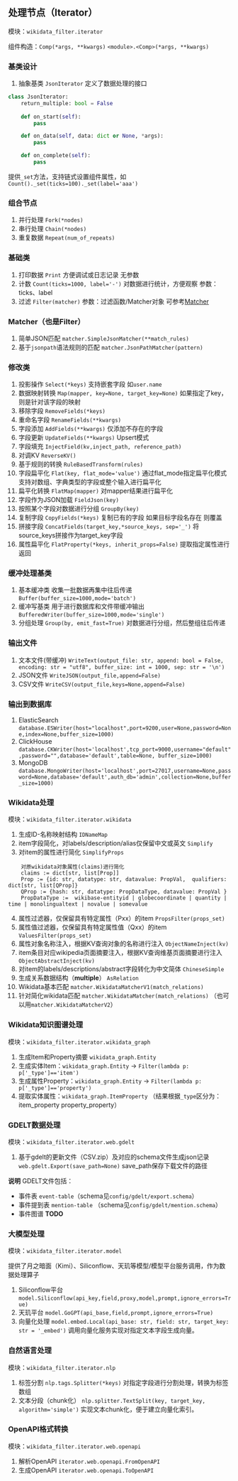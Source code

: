 ## 处理节点（Iterator）

模块：`wikidata_filter.iterator`

组件构造：`Comp(*args, **kwargs)` `<module>.<Comp>(*args, **kwargs)`


### 基类设计
1. 抽象基类 `JsonIterator` 定义了数据处理的接口
```python
class JsonIterator:
    return_multiple: bool = False
    
    def on_start(self):
        pass

    def on_data(self, data: dict or None, *args):
        pass

    def on_complete(self):
        pass
```

提供`_set`方法，支持链式设置组件属性，如`Count()._set(ticks=100)._set(label='aaa')`

### 组合节点
1. 并行处理 `Fork(*nodes)`
2. 串行处理 `Chain(*nodes)`
3. 重复数据 `Repeat(num_of_repeats)`

### 基础类
1. 打印数据 `Print` 方便调试或日志记录 无参数
2. 计数 `Count(ticks=1000, label='-')` 对数据进行统计，方便观察 参数：ticks、label
3. 过滤 `Filter(matcher)` 参数：过滤函数/Matcher对象 可参考[Matcher](#matcher)

### Matcher（也是Filter）
1. 简单JSON匹配 `matcher.SimpleJsonMatcher(**match_rules)`
2. 基于`jsonpath`语法规则的匹配 `matcher.JsonPathMatcher(pattern)`

### 修改类
1. 投影操作 `Select(*keys)` 支持嵌套字段 如`user.name`
2. 数据映射转换 `Map(mapper, key=None, target_key=None)` 如果指定了key，则是针对该字段的映射
3. 移除字段 `RemoveFields(*keys)`
4. 重命名字段 `RenameFields(**kwargs)`
5. 字段添加 `AddFields(**kwargs)` 仅添加不存在的字段
6. 字段更新 `UpdateFields(**kwargs)` Upsert模式
7. 字段填充 `InjectField(kv,inject_path, reference_path)`
8. 对调KV `ReverseKV()`
9. 基于规则的转换 `RuleBasedTransform(rules)`
10. 字段扁平化 `Flat(key, flat_mode='value')` 通过flat_mode指定扁平化模式 支持对数组、字典类型的字段或整个输入进行扁平化
11. 扁平化转换 `FlatMap(mapper)` 对mapper结果进行扁平化
12. 字段作为JSON加载 `FieldJson(key)`
13. 按照某个字段对数据进行分组 `GroupBy(key)`
14. 复制字段 `CopyFields(*keys)` 复制已有的字段 如果目标字段名存在 则覆盖
15. 拼接字段 `ConcatFields(target_key,*source_keys, sep='_')` 将source_keys拼接作为target_key字段
16. 属性扁平化 `FlatProperty(*keys, inherit_props=False)` 提取指定属性进行返回


### 缓冲处理基类
1. 基本缓冲类 收集一批数据再集中往后传递 `Buffer(buffer_size=1000,mode='batch')`
2. 缓冲写基类 用于进行数据库和文件带缓冲输出 `BufferedWriter(buffer_size=1000,mode='single')`
3. 分组处理 `Group(by, emit_fast=True)` 对数据进行分组，然后整组往后传递

### 输出文件
1. 文本文件(带缓冲) `WriteText(output_file: str, append: bool = False, encoding: str = "utf8", buffer_size: int = 1000, sep: str = '\n')`
2. JSON文件 `WriteJSON(output_file,append=False)`
3. CSV文件 `WriteCSV(output_file,keys=None,append=False)`

### 输出到数据库
1. ElasticSearch `database.ESWriter(host="localhost",port=9200,user=None,password=None,index=None,buffer_size=1000)`
2. ClickHouse `database.CKWriter(host='localhost',tcp_port=9000,username="default",password="",database='default',table=None, buffer_size=1000)`
3. MongoDB `database.MongoWriter(host='localhost',port=27017,username=None,password=None,database='default',auth_db='admin',collection=None,buffer_size=1000)`

### Wikidata处理
模块：`wikidata_filter.iterator.wikidata`

1. 生成ID-名称映射结构 `IDNameMap`
2. item字段简化，对labels/description/alias仅保留中文或英文 `Simplify`
3. 对item的属性进行简化  `SimplifyProps`
```textmate
    对原wikidata对象属性(claims)进行简化
    claims := dict[str, list[Prop]]
    Prop := {id: str, datatype: str, datavalue: PropVal,  qualifiers: dict[str, list[QProp]}
    QProp := {hash: str, datatype: PropDataType, datavalue: PropVal }
    PropDataType :=  wikibase-entityid | globecoordinate | quantity | time | monolingualtext | novalue | somevalue
```
4. 属性过滤器，仅保留具有特定属性（Pxx）的item `PropsFilter(props_set)`
5. 属性值过滤器，仅保留具有特定属性值（Qxx）的item `ValuesFilter(props_set)`
6. 属性对象名称注入，根据KV查询对象的名称进行注入 `ObjectNameInject(kv)`
7. item条目对应wikipedia页面摘要注入，根据KV查询维基页面摘要进行注入 `ObjectAbstractInject(kv)`
8. 对item的labels/descriptions/abstract字段转化为中文简体 `ChineseSimple`
9. 生成关系数据结构（**multiple**） `AsRelation`
10. Wikidata基本匹配 `matcher.WikidataMatcherV1(match_relations)`
11. 针对简化wikidata匹配 `matcher.WikidataMatcher(match_relations)` （也可以用`matcher.WikidataMatcherV2`）


### Wikidata知识图谱处理
模块：`wikidata_filter.iterator.wikidata_graph`

1. 生成Item和Property摘要 `wikidata_graph.Entity`
2. 生成实体Item：`wikidata_graph.Entity` -> `Filter(lambda p: p['_type']=='item')`
3. 生成属性Property：`wikidata_graph.Entity` -> `Filter(lambda p: p['_type']=='property')`
4. 提取实体属性：`wikidata_graph.ItemProperty` （结果根据`_type`区分为：item_property property_property）


### GDELT数据处理
模块：`wikidata_filter.iterator.web.gdelt`
1. 基于gdelt的更新文件（CSV.zip）及对应的schema文件生成json记录 `web.gdelt.Export(save_path=None)` save_path保存下载文件的路径

**说明** GDELT文件包括：
- 事件表 `event-table`（schema见`config/gdelt/export.schema`）
- 事件提到表 `mention-table` （schema见`config/gdelt/mention.schema`）
- 事件图谱 **TODO**


### 大模型处理
模块：`wikidata_filter.iterator.model`

提供了月之暗面（Kimi）、Siliconflow、天玑等模型/模型平台服务调用，作为数据处理算子
1. Siliconflow平台 `model.Siliconflow(api_key,field,proxy,model,prompt,ignore_errors=True)`
2. 天玑平台 `model.GoGPT(api_base,field,prompt,ignore_errors=True)` 
3. 向量化处理 `model.embed.Local(api_base: str, field: str, target_key: str = '_embed')` 调用向量化服务实现对指定文本字段生成向量。

### 自然语言处理
模块：`wikidata_filter.iterator.nlp`
1. 标签分割 `nlp.tags.Splitter(*keys)` 对指定字段进行分割处理，转换为标签数组
2. 文本分段（chunk化） `nlp.splitter.TextSplit(key, target_key, algorithm='simple')` 实现文本chunk化，便于建立向量化索引。


### OpenAPI格式转换
模块：`wikidata_filter.iterator.web.openapi`
1. 解析OpenAPI `iterator.web.openapi.FromOpenAPI`
2. 生成OpenAPI `iterator.web.openapi.ToOpenAPI`
